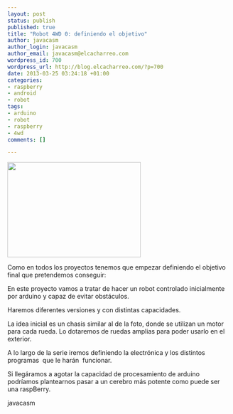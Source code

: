 ```yaml
--- 
layout: post
status: publish
published: true
title: "Robot 4WD 0: definiendo el objetivo"
author: javacasm
author_login: javacasm
author_email: javacasm@elcacharreo.com
wordpress_id: 700
wordpress_url: http://blog.elcacharreo.com/?p=700
date: 2013-03-25 03:24:18 +01:00
categories: 
- raspberry
- android
- robot
tags: 
- arduino
- robot
- raspberry
- 4wd
comments: []

---
```

<img class="alignleft" title="robot 4d" src="http://www.inspectorbots.com/MINIBOT_Videos_files/Mini%20Bot.jpg" alt="" width="300" height="214" />

Como en todos los proyectos tenemos que empezar definiendo el objetivo final que pretendemos conseguir:

En este proyecto vamos a tratar de hacer un robot controlado inicialmente por arduino y capaz de evitar obstáculos.

Haremos diferentes versiones y con distintas capacidades.

La idea inicial es un chasis similar al de la foto, donde se utilizan un motor para cada rueda. Lo dotaremos de ruedas amplias para poder usarlo en el exterior.

A lo largo de la serie iremos definiendo la electrónica y los distintos programas  que le harán  funcionar.

Si llegáramos a agotar la capacidad de procesamiento de arduino podríamos plantearnos pasar a un cerebro más potente como puede ser una raspBerry.

javacasm
